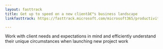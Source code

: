 ```yaml
---
layout: fasttrack
title: Get up to speed on a new clientâ€™s business landscape
linkfasttrack: https://fasttrack.microsoft.com/microsoft365/productivitylibrary/Get-up-to-speed-on-a-new-clients-business-landscape 

---
```

Work with client needs and expectations in mind and efficiently understand their unique circumstances when launching new project work